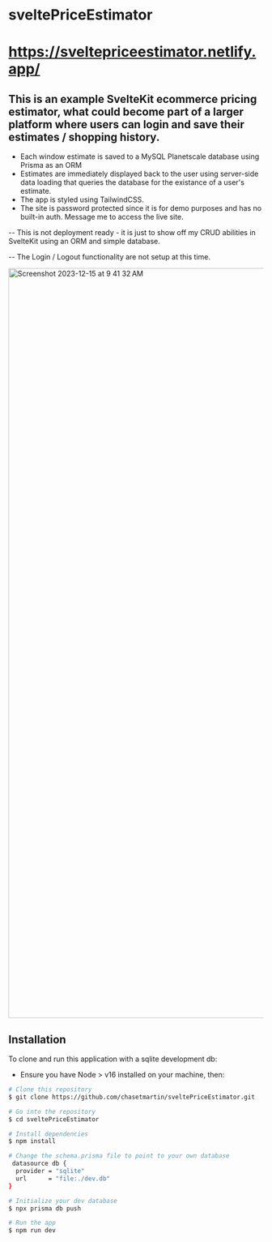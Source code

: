 # sveltePriceEstimator
# https://sveltepriceestimator.netlify.app/

## This is an example SvelteKit ecommerce pricing estimator, what could become part of a larger platform where users can login and save their estimates / shopping history. 

* Each window estimate is saved to a MySQL Planetscale database using Prisma as an ORM
* Estimates are immediately displayed back to the user using server-side data loading that queries the database for the existance of a user's estimate.
* The app is styled using TailwindCSS.
* The site is password protected since it is for demo purposes and has no built-in auth. Message me to access the live site.

-- This is not deployment ready - it is just to show off my CRUD abilities in SvelteKit using an ORM and simple database.

-- The Login / Logout functionality are not setup at this time.

<img width="1480" alt="Screenshot 2023-12-15 at 9 41 32 AM" src="https://github.com/chasetmartin/sveltePriceEstimator/assets/36861079/8f9ee699-01b8-4f51-be6b-68126146137d">

## Installation

To clone and run this application with a sqlite development db:

* Ensure you have Node > v16 installed on your machine, then:

```bash
# Clone this repository
$ git clone https://github.com/chasetmartin/sveltePriceEstimator.git

# Go into the repository
$ cd sveltePriceEstimator

# Install dependencies
$ npm install
```
```bash
# Change the schema.prisma file to point to your own database
 datasource db {
  provider = "sqlite"
  url      = "file:./dev.db"
}
```
```bash
# Initialize your dev database
$ npx prisma db push

# Run the app
$ npm run dev
```
